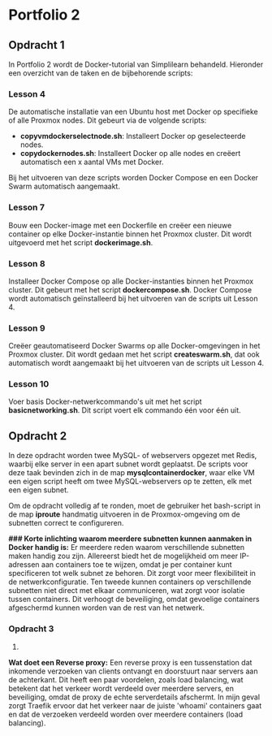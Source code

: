 # Portfolio 2

## Opdracht 1
In Portfolio 2 wordt de Docker-tutorial van Simplilearn behandeld. Hieronder een overzicht van de taken en de bijbehorende scripts:

### Lesson 4
De automatische installatie van een Ubuntu host met Docker op specifieke of alle Proxmox nodes. Dit gebeurt via de volgende scripts:
- **copyvmdockerselectnode.sh**: Installeert Docker op geselecteerde nodes.
- **copydockernodes.sh**: Installeert Docker op alle nodes en creëert automatisch een x aantal VMs met Docker.

Bij het uitvoeren van deze scripts worden Docker Compose en een Docker Swarm automatisch aangemaakt.

### Lesson 7
Bouw een Docker-image met een Dockerfile en creëer een nieuwe container op elke Docker-instantie binnen het Proxmox cluster. Dit wordt uitgevoerd met het script **dockerimage.sh**.

### Lesson 8
Installeer Docker Compose op alle Docker-instanties binnen het Proxmox cluster. Dit gebeurt met het script **dockercompose.sh**. Docker Compose wordt automatisch geïnstalleerd bij het uitvoeren van de scripts uit Lesson 4.

### Lesson 9
Creëer geautomatiseerd Docker Swarms op alle Docker-omgevingen in het Proxmox cluster. Dit wordt gedaan met het script **createswarm.sh**, dat ook automatisch wordt aangemaakt bij het uitvoeren van de scripts uit Lesson 4.


### Lesson 10
Voer basis Docker-netwerkcommando's uit met het script **basicnetworking.sh**. Dit script voert elk commando één voor één uit.

## Opdracht 2
In deze opdracht worden twee MySQL- of webservers opgezet met Redis, waarbij elke server in een apart subnet wordt geplaatst. De scripts voor deze taak bevinden zich in de map **mysqlcontainerdocker**, waar elke VM een eigen script heeft om twee MySQL-webservers op te zetten, elk met een eigen subnet.

Om de opdracht volledig af te ronden, moet de gebruiker het bash-script in de map **iproute** handmatig uitvoeren in de Proxmox-omgeving om de subnetten correct te configureren.

**### Korte inlichting waarom meerdere subnetten kunnen aanmaken in Docker handig is:**
Er meerdere reden waarom verschillende subnetten maken handig zou zijn.
Allereerst biedt het de mogelijkheid om meer IP-adressen aan containers toe te wijzen, omdat je per container kunt specificeren tot welk subnet ze behoren. Dit zorgt voor meer flexibiliteit in de netwerkconfiguratie. Ten tweede kunnen containers op verschillende subnetten niet direct met elkaar communiceren, wat zorgt voor isolatie tussen containers. Dit verhoogt de beveiliging, omdat gevoelige containers afgeschermd kunnen worden van de rest van het netwerk.

### Opdracht 3
1.

**Wat doet een Reverse proxy:**
Een reverse proxy is een tussenstation dat inkomende verzoeken van clients ontvangt en doorstuurt naar servers aan de achterkant. Dit heeft een paar voordelen, zoals load balancing, wat betekent dat het verkeer wordt verdeeld over meerdere servers, en beveiliging, omdat de proxy de echte serverdetails afschermt. In mijn geval zorgt Traefik ervoor dat het verkeer naar de juiste 'whoami' containers gaat en dat de verzoeken verdeeld worden over meerdere containers (load balancing).
